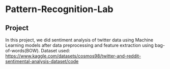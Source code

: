 # Pattern-Recognition-Lab

## Project

In this project, we did sentiment analysis of twitter data using Machine Learning models after data preprocessing and feature extraction using bag-of-words(BOW).
Dataset used: https://www.kaggle.com/datasets/cosmos98/twitter-and-reddit-sentimental-analysis-dataset/code
